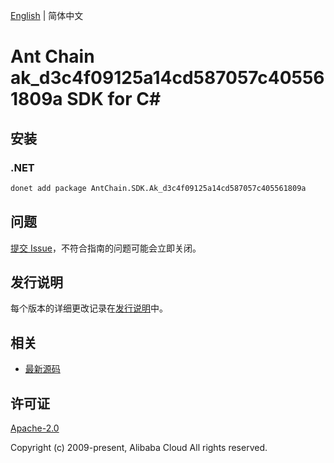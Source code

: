 [English](README.md) | 简体中文

# Ant Chain ak_d3c4f09125a14cd587057c405561809a SDK for C#

## 安装

### .NET

```bash
donet add package AntChain.SDK.Ak_d3c4f09125a14cd587057c405561809a
```

## 问题

[提交 Issue](https://github.com/alipay/antchain-openapi-prod-sdk/issues/new)，不符合指南的问题可能会立即关闭。

## 发行说明

每个版本的详细更改记录在[发行说明](./ChangeLog.txt)中。

## 相关

* [最新源码](https://github.com/antchain-openapi-prod-sdk)

## 许可证

[Apache-2.0](http://www.apache.org/licenses/LICENSE-2.0)

Copyright (c) 2009-present, Alibaba Cloud All rights reserved.
